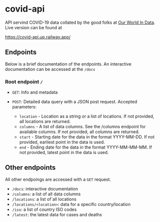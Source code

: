 # covid-api

API servind COVID-19 data collated by the good folks at [Our World In Data](https://ourworldindata.org/coronavirus). Live version can be found at

https://covid-api.up.railway.app/

## Endpoints

Below is a brief documentation of the endpoints. An interactive documentation can be accessed at the `/docs`

### Root endpoint `/`

- `GET`: Info and metadata
- `POST`: Detailed data query with a JSON post request. Accepted parameters:

  - `location` - Location as a string or a list of locations. If not provided, all locations are returned.
  - `columns` - A list of data columns. See the /columns endpoint for available columns. If not provided, all columns are returned.
  - `start` - Starting date for the data in the format YYYY-MM-DD. If not provided, earliest point in the data is used.
  - `end` - Ending date for the data in the format YYYY-MM-MM-MM. If not provided, latest point in the data is used.

## Other endpoints

All other endpoings are accessed with a `GET` request.

- `/docs`: interactive documentation
- `/columns`: a list of all data columns
- `/locations`: a list of´all locations
- `/locations/<location>`: data for a specific country/location
- `/iso`: a list of country ISO codes
- `/latest`: the latest data for cases and deaths
